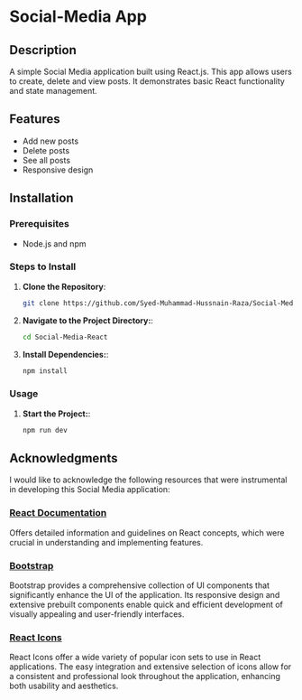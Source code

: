 # Social-Media App

## Description

A simple Social Media application built using React.js. This app allows users to create, delete and view posts. It demonstrates basic React functionality and state management.

## Features

- Add new posts
- Delete posts
- See all posts
- Responsive design

## Installation

### Prerequisites

- Node.js and npm

### Steps to Install

1. **Clone the Repository**:

   ```sh
   git clone https://github.com/Syed-Muhammad-Hussnain-Raza/Social-Media-React.git
   ```

2. **Navigate to the Project Directory:**:

   ```sh
   cd Social-Media-React
   ```

3. **Install Dependencies:**:
   ```sh
   npm install
   ```

### Usage

1. **Start the Project:**:

   ```sh
   npm run dev
   ```

## Acknowledgments

I would like to acknowledge the following resources that were instrumental in developing this Social Media application:

### [React Documentation](https://react.dev/)

Offers detailed information and guidelines on React concepts, which were crucial in understanding and implementing features.

### [Bootstrap](https://getbootstrap.com/docs)

Bootstrap provides a comprehensive collection of UI components that significantly enhance the UI of the application. Its responsive design and extensive prebuilt components enable quick and efficient development of visually appealing and user-friendly interfaces.

### [React Icons](https://react-icons.github.io/)

React Icons offer a wide variety of popular icon sets to use in React applications. The easy integration and extensive selection of icons allow for a consistent and professional look throughout the application, enhancing both usability and aesthetics.
